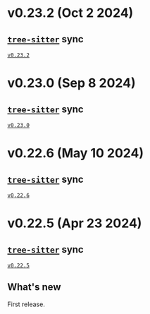 # v0.23.2 (Oct 2 2024)

## [`tree-sitter`] sync

[`v0.23.2`](https://github.com/tree-sitter/tree-sitter/releases/tag/v0.23.2)

# v0.23.0 (Sep 8 2024)

## [`tree-sitter`] sync

[`v0.23.0`](https://github.com/tree-sitter/tree-sitter/releases/tag/v0.23.0)

# v0.22.6 (May 10 2024)

## [`tree-sitter`] sync

[`v0.22.6`](https://github.com/tree-sitter/tree-sitter/releases/tag/v0.22.6)

# v0.22.5 (Apr 23 2024)

## [`tree-sitter`] sync

[`v0.22.5`](https://github.com/tree-sitter/tree-sitter/releases/tag/v0.22.5)

## What's new

First release.

[`tree-sitter`]: https://github.com/tree-sitter/tree-sitter
